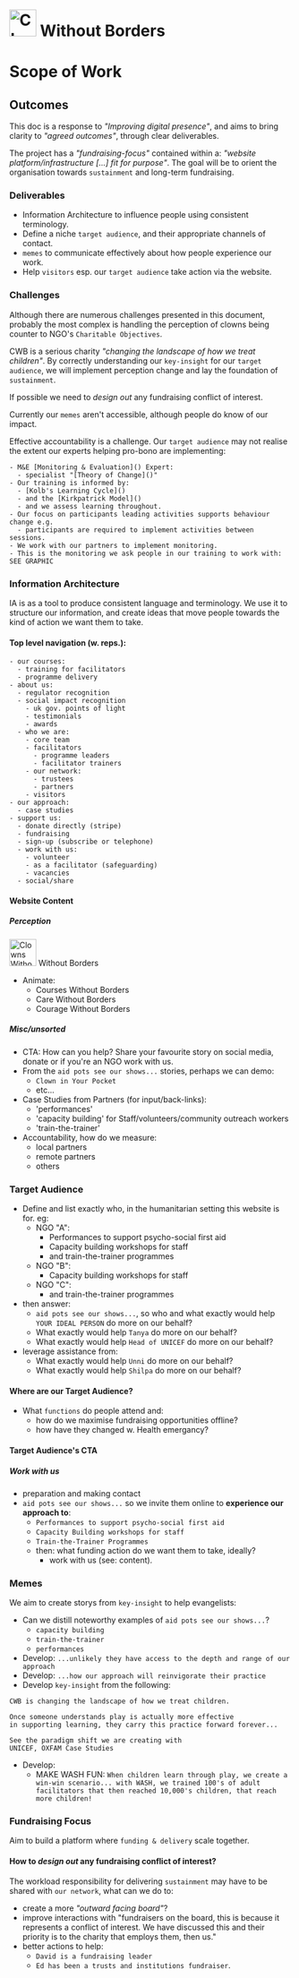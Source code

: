 
# <!-- animation: Courage, Care, logo --><img width="48" height="48" src="https://inspiredlabs.co.uk/cwb/cwb.svg" alt="Clowns Without Borders" /> Without Borders

# Scope of Work

## Outcomes

This doc is a response to _"Improving digital presence"_, and aims to bring clarity to _"agreed outcomes"_, through clear deliverables.

The project has a _"fundraising-focus"_ contained within a: _"website platform/infrastructure [...] fit for purpose"_. The goal will be to orient the organisation towards `sustainment` and long-term fundraising.

### Deliverables

- Information Architecture to influence people using consistent terminology.
- Define a niche `target audience`, and their appropriate channels of contact.
- `memes` to communicate effectively about how people experience our work.
- Help `visitors` esp. our `target audience` take action via the website.

### Challenges

Although there are numerous challenges presented in this document, probably the most complex is handling the perception of clowns being counter to NGO's `Charitable Objectives`.

CWB is a serious charity _"changing the landscape of how we treat children"_. By correctly understanding our `key-insight` for our `target audience`, we will implement perception change and lay the foundation of `sustainment`.

If possible we need to _design out_ any fundraising conflict of interest.

Currently our `memes` aren't accessible, although people do know of our impact.

Effective accountability is a challenge. Our `target audience` may not realise the extent our experts helping pro-bono are implementing:

```
- M&E [Monitoring & Evaluation]() Expert:
  - specialist "[Theory of Change]()"
- Our training is informed by:
  - [Kolb's Learning Cycle]()
  - and the [Kirkpatrick Model]()
  - and we assess learning throughout.
- Our focus on participants leading activities supports behaviour change e.g.
  - participants are required to implement activities between sessions.
- We work with our partners to implement monitoring.
- This is the monitoring we ask people in our training to work with: SEE GRAPHIC
```



### Information Architecture

IA is as a tool to produce consistent language and terminology. We use it to structure our information, and create ideas that move people towards the kind of action we want them to take.

#### Top level navigation (w. reps.):

```
- our courses:
  - training for facilitators
  - programme delivery
- about us:
  - regulator recognition
  - social impact recognition
    - uk gov. points of light
    - testimonials
    - awards
  - who we are:
    - core team
    - facilitators
      - programme leaders
      - facilitator trainers
    - our network:
      - trustees
      - partners
    - visitors
- our approach:
  - case studies
- support us:
  - donate directly (stripe)
  - fundraising
  - sign-up (subscribe or telephone)
  - work with us:
    - volunteer
    - as a facilitator (safeguarding)
    - vacancies
  - social/share
```

#### Website Content

##### Perception


<img width="48" height="48" src="https://inspiredlabs.co.uk/cwb/cwb.svg" alt="Clowns Without Borders" /> Without Borders

- Animate:
  - Courses Without Borders
  - Care Without Borders
  - Courage Without Borders

##### Misc/unsorted

- CTA: How can you help? Share your favourite story on social media, donate or if you're an NGO work with us.
- From the `aid pots see our shows...` stories, perhaps we can demo:
  - `Clown in Your Pocket`
  - etc...
- Case Studies from Partners (for input/back-links):
  - 'performances'
  - 'capacity building' for Staff/volunteers/community outreach workers
  - 'train-the-trainer'
- Accountability, how do we measure:
  - local partners
  - remote partners
  - others

### Target Audience

- Define and list exactly who, in the humanitarian setting this website is for. eg:
  - NGO "A":
    - Performances to support psycho-social first aid
    - Capacity building workshops for staff
    - and train-the-trainer programmes
  - NGO "B":
    - Capacity building workshops for staff
  - NGO "C":
      - and train-the-trainer programmes
- then answer:
  - `aid pots see our shows...`, so who and what exactly would help `YOUR IDEAL PERSON` do more on our behalf?
  - What exactly would help `Tanya` do more on our behalf?
  - What exactly would help `Head of UNICEF` do more on our behalf?
- leverage assistance from:
  - What exactly would help `Unni` do more on our behalf?
  - What exactly would help `Shilpa` do more on our behalf?

#### Where are our Target Audience?

- What `functions` do people attend and:
  - how do we maximise fundraising opportunities offline?
  - how have they changed w. Health emergancy?


#### Target Audience's CTA

##### Work with us

- preparation and making contact
- `aid pots see our shows...` so we invite them online to **experience our approach to**:
  - `Performances to support psycho-social first aid`
  - `Capacity Building workshops for staff`
  - `Train-the-Trainer Programmes`
  - then: what funding action do we want them to take, ideally?
    - work with us (see: content).

### Memes

We aim to create storys from `key-insight` to help evangelists:
- Can we distill noteworthy examples of `aid pots see our shows...`?
  - `capacity building`
  - `train-the-trainer`
  - `performances`
- Develop: `...unlikely they have access to the depth and range of our approach`
- Develop: `...how our approach will reinvigorate their practice`
- Develop `key-insight` from the following:
```
CWB is changing the landscape of how we treat children.

Once someone understands play is actually more effective
in supporting learning, they carry this practice forward forever...

See the paradigm shift we are creating with
UNICEF, OXFAM Case Studies
```
- Develop:
  - MAKE WASH FUN: `When children learn through play, we create a win-win scenario... with WASH, we trained 100's of adult facilitators that then reached 10,000's children, that reach more children!`



### Fundraising Focus

Aim to build a platform where `funding & delivery` scale together.

#### How to _design out_ any fundraising conflict of interest?

The workload responsibility for delivering `sustainment` may have to be shared with `our network`, what can we do to:
- create a more _"outward facing board"_?
- improve interactions with "fundraisers on the board, this is because it represents a conflict of interest. We have discussed this and their priority is to the charity that employs them, then us."
- better actions to help:
  - `David is a fundraising leader`
  - `Ed has been a trusts and institutions fundraiser`.
